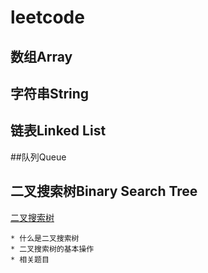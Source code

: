 # leetcode

##  数组Array



## 字符串String



## 链表Linked List



##队列Queue





## 二叉搜索树Binary Search Tree

[二叉搜索树](bst/bst.md)

	* 什么是二叉搜索树
	* 二叉搜索树的基本操作
	* 相关题目